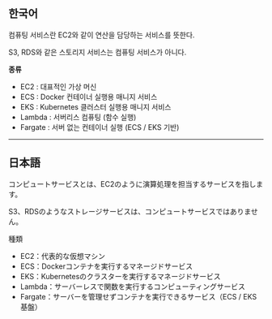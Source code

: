 ## 한국어

컴퓨팅 서비스란 EC2와 같이 연산을 담당하는 서비스를 뜻한다.

S3, RDS와 같은 스토리지 서비스는 컴퓨팅 서비스가 아니다.

**종류**

- EC2 : 대표적인 가상 머신
- ECS : Docker 컨테이너 실행용 매니지 서비스
- EKS : Kubernetes 클러스터 실행용 매니지 서비스
- Lambda : 서버리스 컴퓨팅 (함수 실행)
- Fargate : 서버 없는 컨테이너 실행 (ECS / EKS 기반)

---

## 日本語

コンピュートサービスとは、EC2のように演算処理を担当するサービスを指します。

S3、RDSのようなストレージサービスは、コンピュートサービスではありません。

種類

- EC2：代表的な仮想マシン
- ECS：Dockerコンテナを実行するマネージドサービス
- EKS：Kubernetesのクラスターを実行するマネージドサービス
- Lambda：サーバーレスで関数を実行するコンピューティングサービス
- Fargate：サーバーを管理せずコンテナを実行できるサービス（ECS / EKS 基盤）